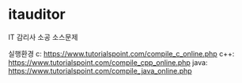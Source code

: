 # itauditor
IT 감리사 소공 소스문제

실행환경
c: https://www.tutorialspoint.com/compile_c_online.php
c++: https://www.tutorialspoint.com/compile_cpp_online.php
java: https://www.tutorialspoint.com/compile_java_online.php
